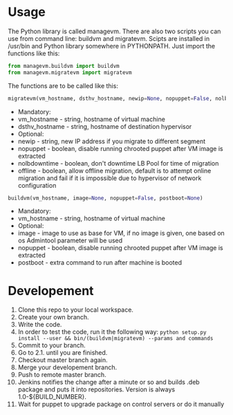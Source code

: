 # Usage

The Python library is called managevm. There are also two scripts you can use from command line: buildvm and migratevm. Scipts are installed in /usr/bin and Python library somewhere in PYTHONPATH. Just import the functions like this:

```python
from managevm.buildvm import buildvm
from managevm.migratevm import migratevm
```

The functions are to be called like this:

```python
migratevm(vm_hostname, dsthv_hostname, newip=None, nopuppet=False, nolbdowntime=False, offline=False)
```

* Mandatory:
 * vm_hostname - string, hostname of virtual machine
 * dsthv_hostname - string, hostname of destination hypervisor
* Optional:
 * newip - string, new IP address if you migrate to different segment
 * nopuppet - boolean, disable running chrooted puppet after VM image is extracted
 * nolbdowntime - boolean, don't downtime LB Pool for time of migration
 * offline - boolean, allow offline migration, default is to attempt online migration and fail if it is impossible due to hypervisor of network configuration

```python
buildvm(vm_hostname, image=None, nopuppet=False, postboot=None)
```

* Mandatory:
 * vm_hostname - string, hostname of virtual machine
* Optional:
 * image - image to use as base for VM, if no image is given, one based on os Admintool parameter will be used
 * nopuppet - boolean, disable running chrooted puppet after VM image is extracted
 * postboot - extra command to run after machine is booted

# Developement

1. Clone this repo to your local workspace.
2. Create your own branch.
 1. Write the code.
 2. In order to test the code, run it the following way:
    `python setup.py install --user && bin/(buildvm|migratevm) --params and commands`
 3. Commit to your branch.
 4. Go to 2.1. until you are finished.
3. Checkout master branch again.
4. Merge your developement branch.
5. Push to remote master branch.
6. Jenkins notifies the change after a minute or so and builds .deb package
   and puts it into repositories. Version is always 1.0-${BUILD_NUMBER}.
7. Wait for puppet to upgrade package on control servers or do it manually
